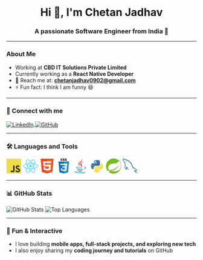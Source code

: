 <h1 align="center">Hi 👋, I'm Chetan Jadhav</h1>
<h3 align="center">A passionate Software Engineer from India 🚀</h3>

---

###  About Me
-  Working at **CBD IT Solutions Private Limited**
- Currently working as a **React Native Developer**  
- 💌 Reach me at: **[chetanjadhav0902@gmail.com](mailto:chetanjadhav0902@gmail.com)**  
- ⚡ Fun fact: I think I am funny 😄  

---

### 🔗 Connect with me
<p align="left">
  <a href="https://linkedin.com/in/chetan-jadhav" target="_blank">
    <img align="center" src="https://img.shields.io/badge/LinkedIn-0077B5?style=for-the-badge&logo=linkedin&logoColor=white" alt="LinkedIn"/>
  </a>
  <a href="https://github.com/chetanjadhav0902" target="_blank">
    <img align="center" src="https://img.shields.io/badge/GitHub-100000?style=for-the-badge&logo=github&logoColor=white" alt="GitHub"/>
  </a>
</p>

---

### 🛠 Languages and Tools
<p align="left">
  <img src="https://raw.githubusercontent.com/devicons/devicon/master/icons/javascript/javascript-original.svg" alt="javascript" width="40" height="40"/>
    <img src="https://raw.githubusercontent.com/devicons/devicon/master/icons/react/react-original.svg" alt="react" width="40" height="40"/>
  <img src="https://raw.githubusercontent.com/devicons/devicon/master/icons/html5/html5-original.svg" alt="html5" width="40" height="40"/>
  <img src="https://raw.githubusercontent.com/devicons/devicon/master/icons/css3/css3-original-wordmark.svg" alt="css3" width="40" height="40"/>
  <img src="https://raw.githubusercontent.com/devicons/devicon/master/icons/java/java-original.svg" alt="java" width="40" height="40"/>
  <img src="https://raw.githubusercontent.com/devicons/devicon/master/icons/python/python-original.svg" alt="python" width="40" height="40"/>
  <img src="https://raw.githubusercontent.com/devicons/devicon/master/icons/spring/spring-original.svg" alt="spring" width="40" height="40"/>
  <img src="https://raw.githubusercontent.com/devicons/devicon/master/icons/mysql/mysql-original.svg" alt="mysql" width="40" height="40"/>
</p>

---

### 📊 GitHub Stats
<p align="left">
  <img align="center" src="https://github-readme-stats.vercel.app/api?username=chetanjadhav0902&show_icons=true&theme=radical" alt="GitHub Stats"/>
  <img align="center" src="https://github-readme-stats.vercel.app/api/top-langs/?username=chetanjadhav0902&layout=compact&theme=radical" alt="Top Languages"/>
</p>

---

### 🌟 Fun & Interactive
- I love building **mobile apps, full-stack projects, and exploring new tech**  
- I also enjoy sharing my **coding journey and tutorials** on GitHub  

